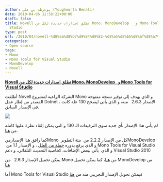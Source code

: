 ```yaml
---
author: يوغرطة بن علي (Youghourta Benali)
date: 2010-04-06 12:58:22+00:00
draft: false
title: Novell تطلق إصدارات جديدة لكل من Mono، MonoDevelop   و Mono Tools for Visual
  Studio
type: post
url: /2010/04/novell-%d8%aa%d8%b7%d9%84%d9%82-%d8%a5%d8%b5%d8%af%d8%a7%d8%b1%d8%a7%d8%aa-%d8%ac%d8%af%d9%8a%d8%af%d8%a9-%d9%84%d9%83%d9%84-%d9%85%d9%86-mono%d8%8c-monodevelop-%d9%88-mono-tools-for-visual-studio/
categories:
- Open source
tags:
- Mono
- Mono Tools for Visual Studio
- MonoDevelop
- Novell
---
```


[**Novell تطلق إصدارات جديدة لكل من Mono، MonoDevelop   و Mono Tools for Visual Studio**](http://www.it-scoop.com/2010/04/novell-%d8%aa%d8%b7%d9%84%d9%82-%d8%a5%d8%b5%d8%af%d8%a7%d8%b1%d8%a7%d8%aa-%d8%ac%d8%af%d9%8a%d8%af%d8%a9-%d9%84%d9%83%d9%84-%d9%85%d9%86-mono%d8%8c-monodevelop-%d9%88-mono-tools-for-visual-studio/)


أطلقت Novell الشركة الراعية لمشروع Mono و الذي يهدف إلى توفير نسخة مفتوحة المصدر من إطار عمل Dotnet ، الإصدار 2.6.3   منه، و الذي يأتي ليصحح 130 علة كانت في الإصدار السابق.

[![](http://www.it-scoop.com/wp-content/uploads/2009/12/mono_logo.png)
](http://www.it-scoop.com/2010/04/novell-%d8%aa%d8%b7%d9%84%d9%82-%d8%a5%d8%b5%d8%af%d8%a7%d8%b1%d8%a7%d8%aa-%d8%ac%d8%af%d9%8a%d8%af%d8%a9-%d9%84%d9%83%d9%84-%d9%85%d9%86-mono%d8%8c-monodevelop-%d9%88-mono-tools-for-visual-studio/)

لم يأتي هذا الإصدار بأي جديد سوى الترقيعات الـ 130 و التي يمكن إلقاء نظرة عليها كاملة من [هنا](http://www.mono-project.com/Release_Notes_Mono_2.6.3).

كما رافق هذا الإصدارمنMono  كل من الإصدار 2.2.2 من  بيئة التطويرMonoDevelop  و الذي يرقع بدوره [جملة من العلل](http://monodevelop.com/Download/MonoDevelop_2.2.2_Released) ، و الإصدار 1.1 من Mono Tools for Visual Studio و الذي  يأتي ببعض الإضافات، كخاصية التحديث التلقائي، و دعم Visual Studio 2010

يمكن تحميل الإصدار 2.6.3   من Mono من [هنا](http://www.go-mono.com/mono-downloads/download.html)، كما يمكن تحميل MonoDevelop من [هنا](http://monodevelop.com/Download)

أما Mono Tools for Visual Studio فيمكن تحويل الإصدار التجريبي منه من [هنا](http://go-mono.com/monotools/download/)
